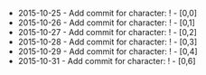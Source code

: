 - 2015-10-25 - Add commit for character: ! - [0,0]
- 2015-10-26 - Add commit for character: ! - [0,1]
- 2015-10-27 - Add commit for character: ! - [0,2]
- 2015-10-28 - Add commit for character: ! - [0,3]
- 2015-10-29 - Add commit for character: ! - [0,4]
- 2015-10-31 - Add commit for character: ! - [0,6]

